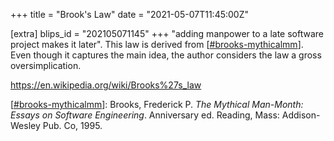 +++
title = "Brook's Law"
date = "2021-05-07T11:45:00Z"

[extra]
blips_id = "202105071145"
+++
"adding manpower to a late software project makes it later". This law is derived from [[#brooks-mythicalmm](/blips/tags/brooks-mythicalmm)]. Even though it captures the main idea, the author considers the law a gross oversimplication.

https://en.wikipedia.org/wiki/Brooks%27s_law

[[#brooks-mythicalmm](/blips/tags/brooks-mythicalmm)]: Brooks, Frederick P. _The Mythical Man-Month: Essays on Software Engineering_. Anniversary ed. Reading, Mass: Addison-Wesley Pub. Co, 1995.
